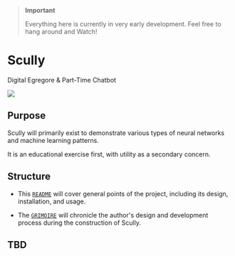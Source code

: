 > __Important__
> 
> Everything here is currently in very early development.
> Feel free to hang around and Watch!

# Scully
Digital Egregore & Part-Time Chatbot

<a href="https://discord.gg/rWBT4ymXmR">![](https://img.shields.io/discord/1138986178549391410?logo=discord&logoColor=%2300FFFF&label=Discord)</a>

## Purpose
Scully will primarily exist to demonstrate various types of neural networks and machine learning patterns.

It is an educational exercise first, with utility as a secondary concern.

## Structure

- This [`README`](README.md) will cover general points of the project, including its design, installation, and usage.

- The [`GRIMOIRE`](GRIMOIRE.md) will chronicle the author's design and development process during the construction of Scully.

## TBD



